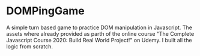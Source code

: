 # DOMPingGame
A simple turn based game to practice DOM manipulation in Javascript. 
The assets where already provided as parth of the online course "The Complete Javascript Course 2020: Build Real World Project!" on Udemy.
I built all the logic from scratch.
